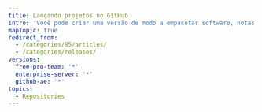 ```yaml
---
title: Lançando projetos no GitHub
intro: 'Você pode criar uma versão de modo a empacotar software, notas de versão e arquivos binários para outras pessoas baixarem.'
mapTopic: true
redirect_from:
  - /categories/85/articles/
  - /categories/releases/
versions:
  free-pro-team: '*'
  enterprise-server: '*'
  github-ae: '*'
topics:
  - Repositories
---
```


